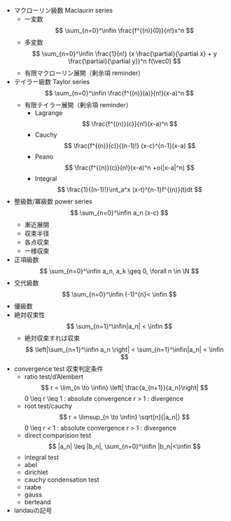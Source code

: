 - マクローリン級数 Maclaurin series
    - 一変数
        $$ \sum_{n=0}^\infin \frac{f^{(n)}(0)}{n!}x^n $$
    - 多変数
        $$ \sum_{n=0}^\infin \frac{1}{n!} (x \frac{\partial}{\partial x} + y \frac{\partial}{\partial y})^n f(\vec0) $$
    - 有限マクローリン展開（剰余項 reminder）
- テイラー級数 Taylor series
    $$ \sum_{n=0}^\infin \frac{f^{(n)}(a)}{n!}(x-a)^n $$
    - 有限テイラー展開（剰余項 reminder）
        - Lagrange
            $$ \frac{f^{(n)}(c)}{n!}(x-a)^n $$
        - Cauchy
            $$ \frac{f^{(n)}(c)}{(n-1)!} (x-c)^{n-1}(x-a) $$
        - Peano
            $$ \frac{f^{(n)}(c)}{n!}(x-a)^n +o(|x-a|^n) $$
        - Integral
            $$ \frac{1}{(n-1)!}\int_a^x (x-t)^{n-1}f^{(n)}(t)dt $$
- 整級数/冪級数 power series
    $$ \sum_{n=0}^\infin a_n (x-c) $$
    - 漸近展開
    - 収束半径
    - 各点収束
    - 一様収束
- 正項級数
    $$ \sum_{n=0}^\infin a_n, a_k \geq 0, \forall n \in \N $$
- 交代級数
    $$ \sum_{n=0}^\infin (-1)^{n}< \infin $$
- 優級数
- 絶対収束性
    $$ \sum_{n=1}^\infin|a_n| < \infin $$
    - 絶対収束すれば収束
        $$ \left|\sum_{n=1}^\infin a_n \right| < \sum_{n=1}^\infin|a_n| < \infin $$
- convergence test 収束判定条件
    - ratio test/d’Alembert
        $$ r = \lim_{n \to \infin} \left| \frac{a_{n+1}}{a_n}\right|
        $$
        0 \leq r \leq 1 : absolute convergence
        r > 1 : divergence
    - root test/cauchy
        $$ r = \limsup_{n \to \infin} \sqrt[n]{|a_n|} $$
        0 \leq r < 1 : absolute convergence
        r > 1 : divergence
    - direct comparision test
        $$ |a_n| \leq |b_n|, \sum_{n=0}^\infin |b_n|<\infin $$
    - integral test
    - abel
    - dirichlet
    - cauchy condensation test
    - raabe
    - gauss
    - berteand
- landauの記号